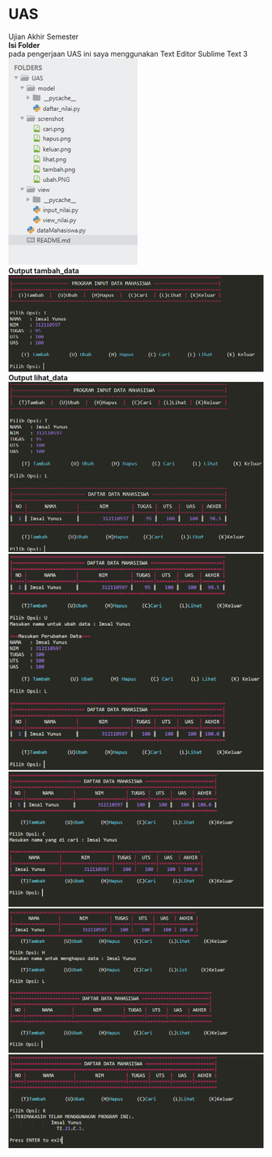 # UAS
Ujian Akhir Semester<br />
<b>Isi Folder</b> <br /> pada pengerjaan UAS ini saya menggunakan Text Editor Sublime Text 3<br />
![](screnshot/file.PNG) <br />
<b>Output tambah_data</b> <br />
![](screnshot/tambah1.png) <br />
<b>Output lihat_data</b> <br />
![](screnshot/lihat1.PNG)
![](screnshot/ubahh.PNG)
![](screnshot/cari1.PNG)
![](screnshot/hapus1.PNG)
![](screnshot/keluar1.PNG)
